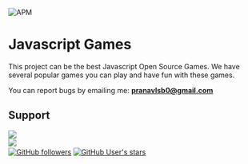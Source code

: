 ![APM](https://img.shields.io/apm/l/vim-mode)
# Javascript Games

This project can be the best Javascript Open Source Games.
We have several popular games you can play and have fun with these games.

You can report bugs by emailing me: **pranavlsb0@gmail.com**

## Support

<a href="https://www.buymeacoffee.com/pranav.bhattad"><img src="https://bit.ly/3wxQ1p9"></a><br>
<a href="https://instagram.com/pranavlbhattad"><img src="https://svgshare.com/i/YKM.svg"><a><br>
[![GitHub followers](https://img.shields.io/github/followers/pranavbhattad?label=pranavbhattad&logo=github&style=social)](https://github.com/pranavbhattad)
[![GitHub User's stars](https://img.shields.io/github/stars/pranavbhattad/Javascript-Games?style=social)](https://github.com/pranavbhattad/Javascript-Games)
